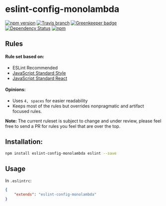 # eslint-config-monolambda
[![npm version](https://img.shields.io/npm/v/eslint-config-monolambda.svg?style=flat)](https://www.npmjs.com/package/eslint-config-monolambda)
[![Travis branch](https://img.shields.io/travis/monolambda/eslint-config-monolambda/master.svg)](https://travis-ci.org/monolambda/eslint-config-monolambda.svg?branch=master)
[![Greenkeeper badge](https://badges.greenkeeper.io/monolambda/eslint-config-monolambda.svg)](https://greenkeeper.io/)
[![Dependency Status](https://gemnasium.com/badges/github.com/monolambda/eslint-config-monolambda.svg)](https://gemnasium.com/github.com/monolambda/eslint-config-monolambda)
[![npm](https://img.shields.io/npm/dt/eslint-config-monolambda.svg)](https://www.npmjs.com/package/eslint-config-monolambda)

## Rules

#### Rule set based on:
- ESLint Recommended
- [JavaScript Standard Style](https://github.com/feross/standard)
- [JavaScript Standard React](https://github.com/feross/eslint-config-standard-react)

#### Opinions:
- Uses `4, spaces` for easier readability
- Keeps most of the rules but overrides nonpragmatic and artifact focused rules.

**Note:** The current ruleset is subject to change and under review, please feel free to send a PR for rules you feel that are over the top.

## Installation:
```sh
npm install eslint-config-monolambda eslint --save
``` 
## Usage
In `.eslintrc`:

```json
{
    "extends": "eslint-config-monolambda"
}
```
